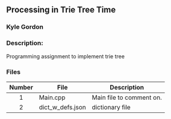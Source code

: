 ## Processing in Trie Tree Time
### Kyle Gordon
### Description:

Programming assignment to implement trie tree

### Files

|   Number   | File            | Description                                        |
| :---: | --------------- | -------------------------------------------------- |
|   1   | Main.cpp         | Main file to comment on.      |
|   2   | dict_w_defs.json  | dictionary file |
